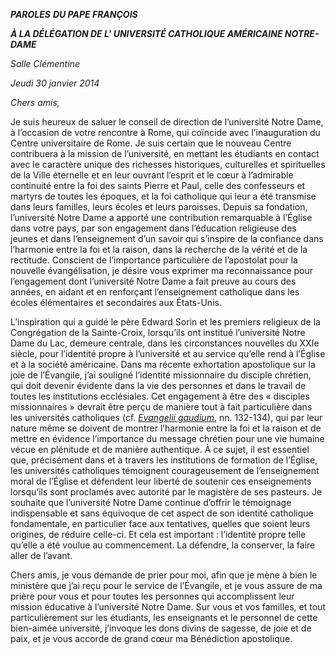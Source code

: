 ***PAROLES*** ***DU PAPE FRANÇOIS***

***À LA DÉLÉGATION DE L' UNIVERSITÉ CATHOLIQUE AMÉRICAINE NOTRE-DAME***

*Salle Clémentine*

*Jeudi 30 janvier 2014*

*Chers amis,*

Je suis heureux de saluer le conseil de direction de l’université Notre Dame, à l’occasion de votre rencontre à Rome, qui coïncide avec l’inauguration du Centre universitaire de Rome. Je suis certain que le nouveau Centre contribuera à la mission de l’université, en mettant les étudiants en contact avec le caractère unique des richesses historiques, culturelles et spirituelles de la Ville éternelle et en leur ouvrant l’esprit et le cœur à l’admirable continuité entre la foi des saints Pierre et Paul, celle des confesseurs et martyrs de toutes les époques, et la foi catholique qui leur a été transmise dans leurs familles, leurs écoles et leurs paroisses. Depuis sa fondation, l’université Notre Dame a apporté une contribution remarquable à l’Église dans votre pays, par son engagement dans l’éducation religieuse des jeunes et dans l’enseignement d’un savoir qui s’inspire de la confiance dans l’harmonie entre la foi et la raison, dans la recherche de la vérité et de la rectitude. Conscient de l’importance particulière de l’apostolat pour la nouvelle évangélisation, je désire vous exprimer ma reconnaissance pour l’engagement dont l’université Notre Dame a fait preuve au cours des années, en aidant et en renforçant l’enseignement catholique dans les écoles élémentaires et secondaires aux États-Unis.

L’inspiration qui a guidé le père Edward Sorin et les premiers religieux de la Congrégation de la Sainte-Croix, lorsqu’ils ont institué l’université Notre Dame du Lac, demeure centrale, dans les circonstances nouvelles du XXIe siècle, pour l’identité propre à l’université et au service qu’elle rend à l’Église et à la société américaine. Dans ma récente exhortation apostolique sur la joie de l’Évangile, j’ai souligné l’identité missionnaire du disciple chrétien, qui doit devenir évidente dans la vie des personnes et dans le travail de toutes les institutions ecclésiales. Cet engagement à être des « disciples missionnaires » devrait être perçu de manière tout à fait particulière dans les universités catholiques (cf. *[Evangelii gaudium](/content/francesco/fr/apost_exhortations/documents/papa-francesco_esortazione-ap_20131124_evangelii-gaudium.html)*, nn. 132-134), qui par leur nature même se doivent de montrer l’harmonie entre la foi et la raison et de mettre en évidence l’importance du message chrétien pour une vie humaine vécue en plénitude et de manière authentique. À ce sujet, il est essentiel que, précisément dans et à travers les institutions de formation de l’Église, les universités catholiques témoignent courageusement de l’enseignement moral de l’Église et défendent leur liberté de soutenir ces enseignements lorsqu’ils sont proclamés avec autorité par le magistère de ses pasteurs. Je souhaite que l’université Notre Dame continue d’offrir le témoignage indispensable et sans équivoque de cet aspect de son identité catholique fondamentale, en particulier face aux tentatives, quelles que soient leurs origines, de réduire celle-ci. Et cela est important : l’identité propre telle qu’elle a été voulue au commencement. La défendre, la conserver, la faire aller de l’avant.

Chers amis, je vous demande de prier pour moi, afin que je mène à bien le ministère que j’ai reçu pour le service de l’Évangile, et je vous assure de ma prière pour vous et pour toutes les personnes qui accomplissent leur mission éducative à l’université Notre Dame. Sur vous et vos familles, et tout particulièrement sur les étudiants, les enseignants et le personnel de cette bien-aimée université, j’invoque les dons divins de sagesse, de joie et de paix, et je vous accorde de grand cœur ma Bénédiction apostolique.